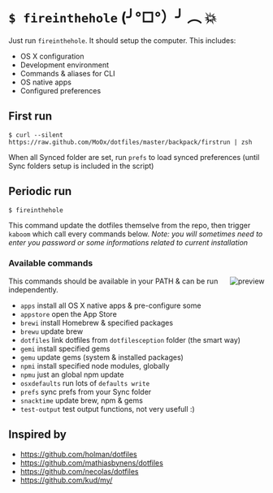 # `$ fireinthehole` (╯°□°）╯ ︵ 💥

<img alt="" align="right" src="https://raw.github.com/MoOx/dotfiles/master/backpack/i/kabooya.gif" />

Just run `fireinthehole`. It should setup the computer.
This includes:

- OS X configuration
- Development environment
- Commands & aliases for CLI
- OS native apps
- Configured preferences

## First run

```
$ curl --silent https://raw.github.com/MoOx/dotfiles/master/backpack/firstrun | zsh
```

When all Synced folder are set, run `prefs` to load synced preferences
 (until Sync folders setup is included in the script)

## Periodic run

```
$ fireinthehole
```

This command update the dotfiles themselve from the repo, then trigger `kaboom` which call every commands below.
_Note: you will sometimes need to enter you password or some informations related to current installation_

### Available commands

<img alt="preview" align="right" src="https://raw.github.com/MoOx/dotfiles/master/backpack/i/fireinthehole.png" />

This commands should be available in your PATH & can be run independently.

- `apps` install all OS X native apps & pre-configure some
- `appstore` open the App Store
- `brewi` install Homebrew & specified packages
- `brewu` update brew
- `dotfiles` link dotfiles from `dotfilesception` folder (the smart way)
- `gemi` install specified gems
- `gemu` update gems (system & installed packages)
- `npmi` install specified node modules, globally
- `npmu` just an global npm update
- `osxdefaults` run lots of `defaults write`
- `prefs` sync prefs from your Sync folder
- `snacktime` update brew, npm & gems
- `test-output` test output functions, not very usefull :) 

## Inspired by

- https://github.com/holman/dotfiles
- https://github.com/mathiasbynens/dotfiles
- https://github.com/necolas/dotfiles
- https://github.com/kud/my/
